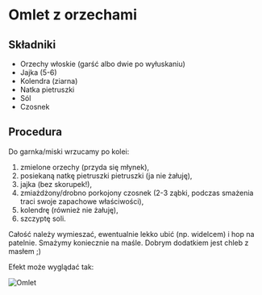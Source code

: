 # Omlet z orzechami

## Składniki

* Orzechy włoskie (garść albo dwie po wyłuskaniu)
* Jajka (5-6)
* Kolendra (ziarna)
* Natka pietruszki
* Sól
* Czosnek

## Procedura

Do garnka/miski wrzucamy po kolei:

1. zmielone orzechy (przyda się młynek),
2. posiekaną natkę pietruszki pietruszki (ja nie żałuję),
3. jajka (bez skorupek!),
4. zmiażdżony/drobno porkojony czosnek (2-3 ząbki, podczas smażenia traci swoje zapachowe właściwości),
5. kolendrę (również nie żałuję),
6. szczyptę soli.

Całość należy wymieszać, ewentualnie lekko ubić (np. widelcem) i hop na patelnie. Smażymy koniecznie na maśle. Dobrym dodatkiem jest chleb z masłem ;)

Efekt może wyglądać tak:

![Omlet](https://dl.dropboxusercontent.com/u/81819/omlet.jpg)